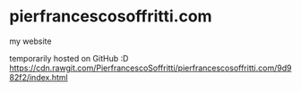 # pierfrancescosoffritti.com
my website


temporarily hosted on GitHub :D
https://cdn.rawgit.com/PierfrancescoSoffritti/pierfrancescosoffritti.com/9d982f2/index.html

